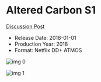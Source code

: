 # Altered Carbon S1

[Discussion Post](https://www.avsforum.com/threads/bass-eq-for-filtered-movies.2995212/post-56816638)

* Release Date: 2018-01-01
* Production Year: 2018
* Format: Netflix DD+ ATMOS

![img 0](https://i.imgur.com/cMuMvcQ.jpg)

![img 1](https://i.imgur.com/Ky1frYU.jpg)


